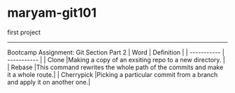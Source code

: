 # maryam-git101
first project


<hr>

<!-- Khashayar's Work -->
Bootcamp Assignment: Git Section Part 2
| Word      | Definition |
| ----------- | ----------- |
| Clone |Making a copy of an exsiting repo to a new directory. |
| Rebase |This command rewrites the whole path of the commits and make it a whole route.|
| Cherrypick |Picking a particular commit from a branch and apply it on another one.|
